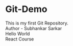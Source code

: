 # Git-Demo
This is my first Git Repository. 
<br>
Author - Subhankar Sarkar
<br>
Hello World 
<br>
React Course
